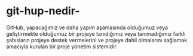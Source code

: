 # git-hup-nedir-
GitHub, yapacağımız ve daha yapım  aşamasında olduğumuz  veya geliştirmekte olduğumuz bir projeye tanıdığımız veya tanımadığımız farklı şahısların projeye destek vermelerini ve projeye  dahil olmalarını sağlamak amacıyla kurulan bir proje yönetim sistemidir. 
